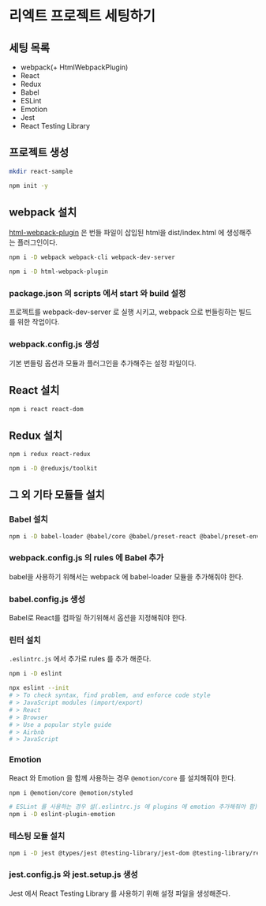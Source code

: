 # 리엑트 프로젝트 세팅하기

## 세팅 목록

- webpack(+ HtmlWebpackPlugin)
- React
- Redux
- Babel
- ESLint
- Emotion
- Jest
- React Testing Library

## 프로젝트 생성

```bash
mkdir react-sample

npm init -y
```

## webpack 설치

[html-webpack-plugin](https://webpack.js.org/plugins/html-webpack-plugin/) 은 번들 파일이 삽입된 html을 dist/index.html
에 생성해주는 플러그인이다.

```bash
npm i -D webpack webpack-cli webpack-dev-server

npm i -D html-webpack-plugin
```

### package.json 의 scripts 에서 start 와 build 설정

프로젝트를 webpack-dev-server 로 실행 시키고, webpack 으로 번들링하는 빌드를 위한 작업이다.

### webpack.config.js 생성

기본 번들링 옵션과 모듈과 플러그인을 추가해주는 설정 파일이다.

## React 설치

```bash
npm i react react-dom
```

## Redux 설치

```bash
npm i redux react-redux

npm i -D @reduxjs/toolkit
```

## 그 외 기타 모듈들 설치

### Babel 설치

```bash
npm i -D babel-loader @babel/core @babel/preset-react @babel/preset-env babel-jest
```

### webpack.config.js 의 rules 에 Babel 추가

babel을 사용하기 위해서는 webpack 에 babel-loader 모듈을 추가해줘야 한다.

### babel.config.js 생성

Babel로 React를 컴파일 하기위해서 옵션을 지정해줘야 한다.

### 린터 설치

`.eslintrc.js` 에서 추가로 rules 를 추가 해준다.

```bash
npm i -D eslint

npx eslint --init
# > To check syntax, find problem, and enforce code style
# > JavaScript modules (import/export)
# > React
# > Browser
# > Use a popular style guide
# > Airbnb
# > JavaScript
```

### Emotion

React 와 Emotion 을 함께 사용하는 경우 `@emotion/core` 를 설치해줘야 한다.

```bash
npm i @emotion/core @emotion/styled

# ESLint 를 사용하는 경우 설(.eslintrc.js 에 plugins 에 emotion 추가해줘야 함)
npm i -D eslint-plugin-emotion
```

### 테스팅 모듈 설치

``` bash
npm i -D jest @types/jest @testing-library/jest-dom @testing-library/react
```

### jest.config.js 와 jest.setup.js 생성

Jest 에서 React Testing Library 를 사용하기 위해 설정 파일을 생성해준다.
